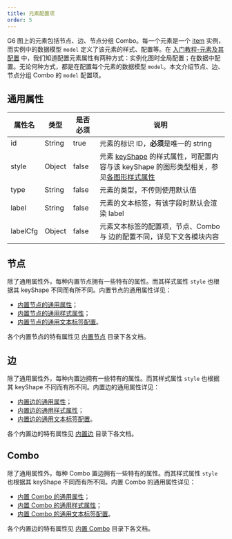 ```yaml
---
title: 元素配置项
order: 5
---
```


G6 图上的元素包括节点、边、节点分组 Combo。每一个元素是一个 [item](/zh/docs/api/nodeEdge/Item) 实例，而实例中的数据模型 `model` 定义了该元素的样式、配置等。在 [入门教程-元素及其配置](/zh/docs/manual/tutorial/elements#配置属性) 中，我们知道配置元素属性有两种方式：实例化图时全局配置；在数据中配置。无论何种方式，都是在配置每个元素的数据模型 `model`。本文介绍节点、边、节点分组 Combo 的 `model` 配置项。

## 通用属性

| 属性名 | 类型 | 是否必须 | 说明 |
| --- | --- | --- | --- |
| id | String | true | 元素的标识 ID，**必须**是唯一的 string |
| style | Object | false | 元素 [keyShape](/zh/docs/manual/middle/elements/shape-keyshape) 的样式属性，可配置内容与该 keyShape 的图形类型相关，参见[各图形样式属性](/zh/docs/api/nodeEdge/shapeProperties) |
| type | String | false | 元素的类型，不传则使用默认值 |
| label | String | false | 元素的文本标签，有该字段时默认会渲染 label |
| labelCfg | Object | false | 元素文本标签的配置项，节点、Combo 与 边的配置不同，详见下文各模块内容 |

## 节点

除了通用属性外，每种内置节点拥有一些特有的属性。而其样式属性 `style` 也根据其 keyShape 不同而有所不同。内置节点的通用属性详见：

- [内置节点的通用属性](/zh/docs/manual/middle/elements/nodes/defaultNode#节点的通用属性)；
- [内置节点的通用样式属性](/zh/docs/manual/middle/elements/nodes/defaultNode#样式属性-style)；
- [内置节点的通用文本标签配置](/zh/docs/manual/middle/elements/nodes/defaultNode#标签文本-label-及其配置-labelcfg)。

各个内置节点的特有属性见 [内置节点](/zh/docs/manual/middle/elements/nodes/defaultNode) 目录下各文档。

## 边

除了通用属性外，每种内置边拥有一些特有的属性。而其样式属性 `style` 也根据其 keyShape 不同而有所不同。内置边的通用属性详见：

- [内置边的通用属性](/zh/docs/manual/middle/elements/edges/defaultEdge#边的通用属性)；
- [内置边的通用样式属性](/zh/docs/manual/middle/elements/edges/defaultEdge#样式属性-style)；
- [内置边的通用文本标签配置](/zh/docs/manual/middle/elements/edges/defaultEdge#标签文本-label-及其配置-labelcfg)。

各个内置边的特有属性见 [内置边](/zh/docs/manual/middle/elements/edges/defaultEdge) 目录下各文档。

## Combo

除了通用属性外，每种 Combo 置边拥有一些特有的属性。而其样式属性 `style` 也根据其 keyShape 不同而有所不同。内置 Combo 的通用属性详见：

- [内置 Combo 的通用属性](/zh/docs/manual/middle/elements/combos/defaultCombo#combo-的通用属性)；
- [内置 Combo 的通用样式属性](/zh/docs/manual/middle/elements/combos/defaultCombo#样式属性--style)；
- [内置 Combo 的通用文本标签配置](/zh/docs/manual/middle/elements/combos/defaultCombo#标签文本-label-及其配置--labelcfg)。

各个内置边的特有属性见 [内置 Combo](/zh/docs/manual/middle/elements/combos/defaultCombo) 目录下各文档。
